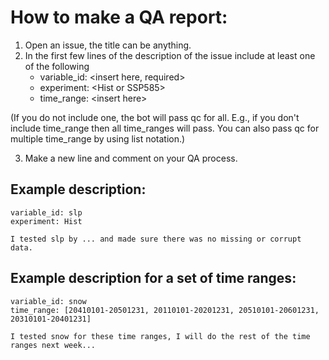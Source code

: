 # How to make a QA report:

1. Open an issue, the title can be anything.
2. In the first few lines of the description of the issue include at least one of the following
   - variable_id: \<insert here, required\>
   - experiment: \<Hist or SSP585\>
   - time_range: \<insert here\>

(If you do not include one, the bot will pass qc for all. E.g., if you don't include time_range then all time_ranges will pass. You can also pass qc for multiple time_range by using list notation.)

3. Make a new line and comment on your QA process.

## Example description:

```
variable_id: slp
experiment: Hist

I tested slp by ... and made sure there was no missing or corrupt data.
```

## Example description for a set of time ranges:

```
variable_id: snow
time_range: [20410101-20501231, 20110101-20201231, 20510101-20601231, 20310101-20401231]

I tested snow for these time ranges, I will do the rest of the time ranges next week...
```
